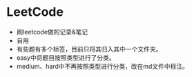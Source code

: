 # LeetCode
* 刷leetcode做的记录&笔记
* 自用
* 有些题有多个标签，目前只将其归入其中一个文件夹。
* easy中将题目按照类型进行了分类。
* medium、hard中不再按照类型进行分类，改在md文件中标注。